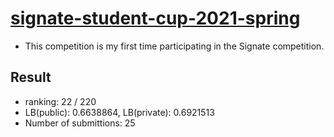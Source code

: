 # [signate-student-cup-2021-spring](https://signate.jp/competitions/449)

- This competition is my first time participating in the Signate competition.


## Result
- ranking: 22 / 220
- LB(public): 0.6638864, LB(private): 0.6921513
- Number of submittions: 25

